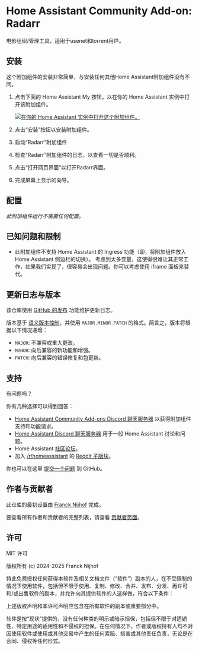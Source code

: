 # Home Assistant Community Add-on: Radarr

电影组织/管理工具，适用于usenet和torrent用户。

## 安装

这个附加组件的安装非常简单，与安装任何其他Home Assistant附加组件没有不同。

1. 点击下面的 Home Assistant My 按钮，以在你的 Home Assistant 实例中打开该附加组件。

   [![在你的 Home Assistant 实例中打开这个附加组件。][addon-badge]][addon]

1. 点击“安装”按钮以安装附加组件。
1. 启动“Radarr”附加组件
1. 检查“Radarr”附加组件的日志，以查看一切是否顺利。
1. 点击“打开网页界面”以打开Radarr界面。
1. 完成屏幕上显示的向导。

## 配置

_此附加组件运行不需要任何配置。_

## 已知问题和限制

- 此附加组件不支持 Home Assistant 的 Ingress 功能（即，将附加组件放入 Home Assistant 侧边栏的切换）。
  考虑到太多变量，这使得很难让其正常工作，如果我们实现了，很容易会出现问题。你可以考虑使用 iframe 面板来替代。

## 更新日志与版本

该仓库使用 [GitHub 的发布][releases] 功能维护更新日志。

版本基于 [语义版本控制][semver]，并使用 `MAJOR.MINOR.PATCH` 的格式。简言之，版本将根据以下情况递增：

- `MAJOR`: 不兼容或重大更改。
- `MINOR`: 向后兼容的新功能和增强。
- `PATCH`: 向后兼容的错误修复和包更新。

## 支持

有问题吗？

你有几种选择可以得到回答：

- [Home Assistant Community Add-ons Discord 聊天服务器][discord] 以获得附加组件支持和功能请求。
- [Home Assistant Discord 聊天服务器][discord-ha] 用于一般 Home Assistant 讨论和问题。
- Home Assistant [社区论坛][forum]。
- 加入 [/r/homeassistant][reddit] 的 [Reddit 子版块][reddit]。

你也可以在这里 [提交一个问题][issue] 到 GitHub。

## 作者与贡献者

此仓库的最初设置由 [Franck Nijhof][frenck] 完成。

要查看所有作者和贡献者的完整列表，请查看 [贡献者页面][contributors]。

## 许可

MIT 许可

版权所有 (c) 2024-2025 Franck Nijhof

特此免费授权任何获得本软件及相关文档文件（“软件”）副本的人，在不受限制的情况下使用软件，包括但不限于使用、复制、修改、合并、发布、分发、再许可和/或出售软件的副本，并允许向其提供软件的人这样做，符合以下条件：

上述版权声明和本许可声明应包含在所有软件的副本或重要部分中。

软件是按“现状”提供的，没有任何种类的明示或暗示担保，包括但不限于对适销性、特定用途的适用性和不侵权的担保。在任何情况下，作者或版权持有人均不对因使用软件或使用或其他交易中产生的任何索赔、损害或其他责任负责，无论是在合同、侵权等任何形式。

[addon-badge]: https://my.home-assistant.io/badges/supervisor_addon.svg
[addon]: https://my.home-assistant.io/redirect/supervisor_addon/?addon=a0d7b954_radarr&repository_url=https%3A%2F%2Fgithub.com%2Fhassio-addons%2Frepository
[contributors]: https://github.com/hassio-addons/addon-radarr/graphs/contributors
[discord-ha]: https://discord.gg/c5DvZ4e
[discord]: https://discord.me/hassioaddons
[forum]: https://community.home-assistant.io/t/?u=frenck
[frenck]: https://github.com/frenck
[issue]: https://github.com/hassio-addons/addon-radarr/issues
[reddit]: https://reddit.com/r/homeassistant
[releases]: https://github.com/hassio-addons/addon-radarr/releases
[semver]: http://semver.org/spec/v2.0.0.html
